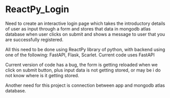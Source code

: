 # ReactPy_Login

Need to create an interactive login page which takes the introductory details of user as input through a form and stores that data in mongodb atlas database when user clicks on submit and shows a message to user that you are successfully registered. 

All this need to be done using ReactPy library of python, with backend using one of the following: FastAPI, Flask, Scarlet. Current code uses FastAPI

Current version of code has a bug, the form is getting reloaded when we click on submit button, plus input data is not getting stored, or may be i do not know where is it getting stored.

Another need for this project is connection between app and mongodb atlas database. 


